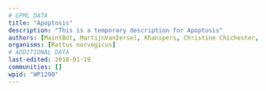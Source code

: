 ```yaml
---
# GPML DATA
title: "Apoptosis"
description: "This is a temporary description for Apoptosis"
authors: [MaintBot, MartijnVanIersel, Khanspers, Christine Chichester, Mkutmon]
organisms: [Rattus norvegicus]
# ADDITIONAL DATA
last-edited: 2018-01-19
communities: []
wpid: "WP1290"
---
```

